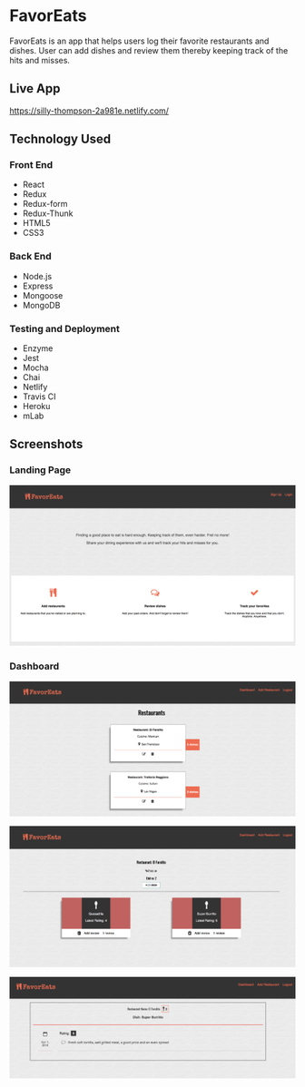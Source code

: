# FavorEats
FavorEats is an app that helps users log their favorite restaurants and dishes. User can add dishes and review them thereby
keeping track of the hits and misses.

## Live App
https://silly-thompson-2a981e.netlify.com/

## Technology Used

### Front End
- React
- Redux
- Redux-form
- Redux-Thunk
- HTML5
- CSS3

### Back End
- Node.js
- Express
- Mongoose
- MongoDB

### Testing and Deployment

- Enzyme
- Jest
- Mocha
- Chai
- Netlify
- Travis CI
- Heroku
- mLab

## Screenshots

### Landing Page
![landing](screenshots/Landing.png)

### Dashboard
![home](screenshots/Home.png)

![dishes](screenshots/DIshes.png)

![reviews](screenshots/Reviews.png)
